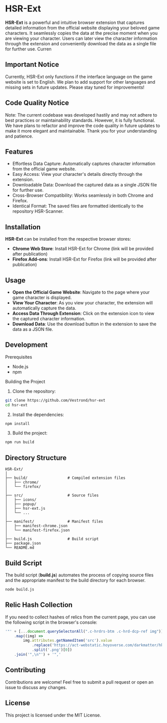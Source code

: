 # HSR-Ext

**HSR-Ext** is a powerful and intuitive browser extension that captures detailed information from the official website displaying your beloved game characters. It seamlessly copies the data at the precise moment when you are viewing your character. Users can later view the character information through the extension and conveniently download the data as a single file for further use. Curren


## Important Notice

Currently, HSR-Ext only functions if the interface language on the game website is set to English. We plan to add support for other languages and missing sets in future updates. Please stay tuned for improvements!

## Code Quality Notice

Note: The current codebase was developed hastily and may not adhere to best practices or maintainability standards. However, it is fully functional. We have plans to refactor and improve the code quality in future updates to make it more elegant and maintainable. Thank you for your understanding and patience.

## Features

- Effortless Data Capture: Automatically captures character information from the official game website.
- Easy Access: View your character's details directly through the extension.
- Downloadable Data: Download the captured data as a single JSON file for further use.
- Cross-Browser Compatibility: Works seamlessly in both Chrome and Firefox.
- Identical Format: The saved files are formatted identically to the repository HSR-Scanner.

## Installation

**HSR-Ext** can be installed from the respective browser stores:

* **Chrome Web Store**: Install HSR-Ext for Chrome (link will be provided after publication)
* **Firefox Add-ons**: Install HSR-Ext for Firefox (link will be provided after publication)

## Usage

- **Open the Official Game Website**: Navigate to the page where your game character is displayed.
- **View Your Character**: As you view your character, the extension will automatically capture the data.
- **Access Data Through Extension**: Click on the extension icon to view the captured character information.
- **Download Data**: Use the download button in the extension to save the data as a JSON file.

## Development

Prerequisites

- Node.js
- npm

Building the Project

1. Clone the repository:

```bash
git clone https://github.com/Vestrond/hsr-ext
cd hsr-ext
```

2. Install the dependencies:

```bash
npm install
```

3. Build the project:

```bash
npm run build
```

## Directory Structure

```text
HSR-Ext/
│
├── build/                  # Compiled extension files
│   ├── chrome/
│   └── firefox/
│
├── src/                    # Source files
│   ├── icons/
│   ├── popup/
│   ├── hsr-ext.js
│   └── ...
│
├── manifest/               # Manifest files
│   ├── manifest-chrome.json
│   └── manifest-firefox.json
│
├── build.js                # Build script
├── package.json
└── README.md
```

## Build Script

The build script (**build.js**) automates the process of copying source files and the appropriate manifest to the build directory for each browser.

```bash
node build.js
```

## Relic Hash Collection

If you need to collect hashes of relics from the current page, you can use the following script in the browser's console:

```javascript
'"' + [...document.querySelectorAll(".c-hrdrs-btm .c-hrd-dcp-ref img")]
    .map((img) => 
        img.attributes.getNamedItem('src').value
            .replace('https://act-webstatic.hoyoverse.com/darkmatter/hkrpg/prod_gf_cn/item_icon_uea52b/','')
            .split('.png')[0])
    .join('",\n"') + '",'
```


## Contributing

Contributions are welcome! Feel free to submit a pull request or open an issue to discuss any changes.

## License

This project is licensed under the MIT License.
